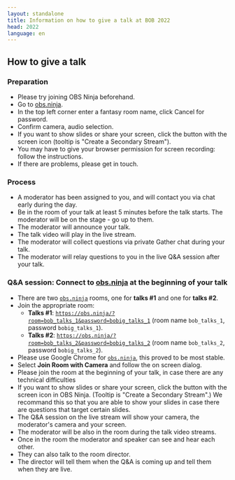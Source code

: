 ```yaml
---
layout: standalone
title: Information on how to give a talk at BOB 2022
head: 2022
language: en
---
```


## How to give a talk

### Preparation

- Please try joining OBS Ninja beforehand.
- Go to [obs.ninja](https://obs.ninja).
- In the top left corner enter a fantasy room name, click Cancel for
  password.
- Confirm camera, audio selection.
- If you want to show slides or share your screen, click the button
  with the screen icon (tooltip is "Create a Secondary Stream").
- You may have to give your browser permission for screen recording:
  follow the instructions.
- If there are problems, please get in touch.

### Process

- A moderator has been assigned to you, and will contact you via chat
  early during the day.
- Be in the room of your talk at least 5 minutes before the talk
  starts.  The moderator will be on the stage - go up to them.
- The moderator will announce your talk.
- The talk video will play in the live stream.
- The moderator will collect questions via private Gather chat during your talk.
- The moderator will relay questions to you in the live Q&A session after your talk.

### Q&A session: Connect to [obs.ninja](https://obs.ninja) at the beginning of your talk

- There are two [`obs.ninja`](https://obs.ninja) rooms, one for **talks #1** and one for **talks #2**.
- Join the appropriate room:
  - **Talks #1**: [`https://obs.ninja/?room=bob_talks_1&password=bobig_talks_1`](https://obs.ninja/?room=bob_talks_1&password=bobig_talks_1)
    (room name ```bob_talks_1```, password ```bobig_talks_1```).
  - **Talks #2**: [`https://obs.ninja/?room=bob_talks_2&password=bobig_talks_2`](https://obs.ninja/?room=bob_talks_2&password=bobig_talks_2)
    (room name ```bob_talks_2```, password ```bobig_talks_2```).
- Please use Google Chrome for [`obs.ninja`](https://obs.ninja), this proved to
  be most stable.
- Select **Join Room with Camera** and follow the on screen dialog.
- Please join the room at the beginning of your talk, in case there are any
  technical difficulties
- If you want to show slides or share your screen, click the button with the
  screen icon in OBS Ninja.  (Tooltip is "Create a Secondary Stream".)  We
  recommand this so that you are able to show your slides in case there are
  questions that target certain slides.
- The Q&A session on the live stream will show your camera, the moderator's
  camera and your screen.
- The moderator will be also in the room during the talk video streams.
- Once in the room the moderator and speaker can see and hear each other.
- They can also talk to the room director.
- The director will tell them when the Q&A is coming up and tell them when they
  are live.
